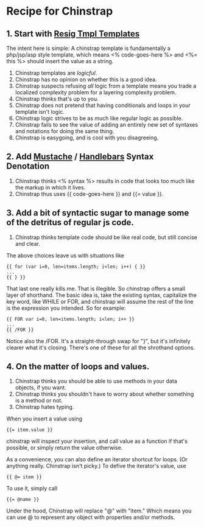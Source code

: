 Recipe for Chinstrap
====================

## 1. Start with [Resig Tmpl Templates](http://ejohn.org/blog/javascript-micro-templating/)

The intent here is simple: A chinstrap template is fundamentally a php/jsp/asp style template, which means <% code-goes-here %> and <%= this %> should insert the value as a string. 

  1. Chinstrap templates are _logicful_.
  2. Chinstrap has no opinion on whether this is a good idea.
  3. Chinstrap suspects refusing _all_ logic from a template means you trade a localized complexity problem for a layering complexity problem.
  4. Chinstrap thinks that's up to you.
  5. Chinstrap does not pretend that having conditionals and loops in your template isn't logic.
  6. Chinstrap logic strives to be as much like regular logic as possible.
  7. Chinstrap fails to see the value of adding an entirely new set of syntaxes and notations for doing the same thing.
  8. Chinstrap is easygoing, and is cool with you disagreeing.

## 2. Add [Mustache](http://mustache.github.io/) / [Handlebars](http://handlebarsjs.com/) Syntax Denotation

  1. Chinstrap thinks <% syntax %> results in code that looks too much like the markup in which it lives.
  2. Chinstrap thus uses {{ code-goes-here }} and {{= value }}.

## 3. Add a bit of syntactic sugar to manage some of the detritus of regular js code.

  1. Chinstrap thinks template code should be like real code, but still concise and clear.

The above choices leave us with situations like

  	{{ for (var i=0, len=items.length; i<len; i++) { }}
	...
	{{ } }}

That last one really kills me. That is illegible. So chinstrap offers a small layer of shorthand. The basic idea is, take the existing syntax, capitalize the key word, like WHILE or FOR, and chinstrap will assume the rest of the line is the expression you intended. So for example:

    {{ FOR var i=0, len=items.length; i<len; i++ }}
	...
	{{ /FOR }}

Notice also the /FOR. It's a straight-through swap for "}", but it's infinitely clearer what it's closing. There's one of these for all the shrothand options.

## 4. On the matter of loops and values.

  1. Chinstrap thinks you should be able to use methods in your data objects, if you want.
  2. Chinstrap thinks you shouldn't have to worry about whether something is a method or not.
  3. Chinstrap hates typing.

When you insert a value using 

 	{{= item.value }}

chinstrap will inspect your insertion, and call value as a function if that's possible, or simply return the value otherwise.

 As a convenience, you can also define an iterator shortcut for loops. (Or anything really. Chinstrap isn't picky.) To defive the iterator's value, use

	{{ @= item }}

To use it, simply call

	{{= @name }}

Under the hood, Chinstrap will replace "@" with "item." Which means you can use @ to represent any object with properties and/or methods.

